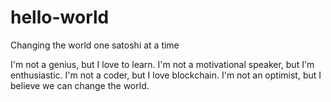 # hello-world
Changing the world one satoshi at a time

I'm not a genius, but I love to learn.
I'm not a motivational speaker, but I'm enthusiastic. 
I'm not a coder, but I love blockchain. 
I'm not an optimist, but I believe we can change the world. 
